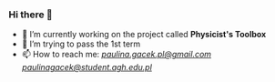 ### Hi there 👋

- 🔭 I’m currently working on the project called **Physicist's Toolbox**
- 🤔 I’m trying to pass the 1st term
- 📫 How to reach me: 
*paulina.gacek.pl@gmail.com*
*paulinagacek@student.agh.edu.pl*

